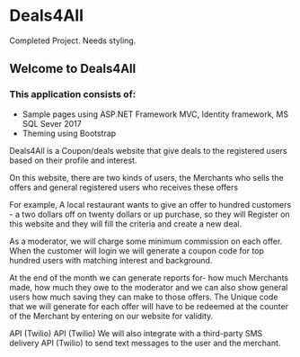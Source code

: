 # Deals4All
Completed Project. Needs styling.

## Welcome to Deals4All

### This application consists of:
*	Sample pages using ASP.NET Framework MVC, Identity framework, MS SQL Sever 2017
*	Theming using Bootstrap

Deals4All is a Coupon/deals website that give deals to the registered users based on their profile and interest. 

On this website, there are two kinds of users, the Merchants who sells the offers and general registered users who receives these offers

For example, A local restaurant wants to give an offer to hundred customers - a two dollars off on twenty dollars or up purchase, so they will Register on this website and they will fill the criteria and create a new deal.

 As a moderator, we will charge some minimum commission on each offer. When the customer will login we will generate a coupon code for top hundred users with matching interest and background. 

At the end of the month we can generate reports for- how much Merchants made, how much they owe to the moderator and we can also show general users how much saving they can make to those offers. The Unique code that we will generate for each offer will have to be redeemed at the counter of the Merchant by entering on our website for validity. 

API (Twilio) API (Twilio) We will also integrate with a third-party SMS delivery API (Twilio) to send text messages to the user and the merchant. 



